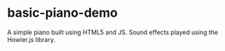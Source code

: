 # basic-piano-demo
A simple piano built using HTML5 and JS. Sound effects played using the Howler.js library.
